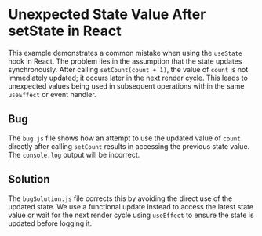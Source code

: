 # Unexpected State Value After setState in React

This example demonstrates a common mistake when using the `useState` hook in React.  The problem lies in the assumption that the state updates synchronously.  After calling `setCount(count + 1)`, the value of `count` is not immediately updated; it occurs later in the next render cycle.  This leads to unexpected values being used in subsequent operations within the same `useEffect` or event handler.

## Bug
The `bug.js` file shows how an attempt to use the updated value of `count` directly after calling `setCount` results in accessing the previous state value. The `console.log` output will be incorrect.

## Solution
The `bugSolution.js` file corrects this by avoiding the direct use of the updated state. We use a functional update instead to access the latest state value or wait for the next render cycle using `useEffect` to ensure the state is updated before logging it.